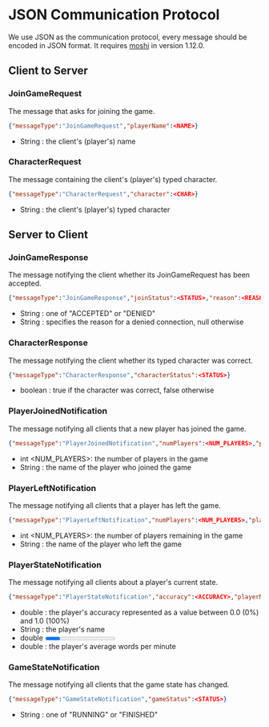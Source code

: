 # JSON Communication Protocol
We use JSON as the communication protocol, every message should be encoded in JSON format. It requires [moshi](https://github.com/square/moshi) in version 1.12.0.

## Client to Server

### JoinGameRequest
The message that asks for joining the game.
```json
{"messageType":"JoinGameRequest","playerName":<NAME>}
```
- String <NAME>: the client's (player's) name

### CharacterRequest
The message containing the client's (player's) typed character.
```json
{"messageType":"CharacterRequest","character":<CHAR>}
```
- String <CHAR>: the client's (player's) typed character

## Server to Client

### JoinGameResponse
The message notifying the client whether its JoinGameRequest has been accepted.
```json
{"messageType":"JoinGameResponse","joinStatus":<STATUS>,"reason":<REASON>}
```
- String <STATUS>: one of "ACCEPTED" or "DENIED"
- String <REASON>: specifies the reason for a denied connection, null otherwise

### CharacterResponse
The message notifying the client whether its typed character was correct.
```json
{"messageType":"CharacterResponse","characterStatus":<STATUS>}
```
- boolean <STATUS>: true if the character was correct, false otherwise

### PlayerJoinedNotification
The message notifying all clients that a new player has joined the game.
```json
{"messageType":"PlayerJoinedNotification","numPlayers":<NUM_PLAYERS>,"playerName":<NAME>}
```
- int <NUM_PLAYERS>: the number of players in the game
- String <NAME>: the name of the player who joined the game

### PlayerLeftNotification
The message notifying all clients that a player has left the game.
```json
{"messageType":"PlayerLeftNotification","numPlayers":<NUM_PLAYERS>,"playerName":<NAME>}
```
- int <NUM_PLAYERS>: the number of players remaining in the game
- String <NAME>: the name of the player who left the game

### PlayerStateNotification
The message notifying all clients about a player's current state.
```json
{"messageType":"PlayerStateNotification","accuracy":<ACCURACY>,"playerName":<NAME>,"progress":<PROGRESS>,"wpm":<WPM>}
```
- double <ACCURACY>: the player's accuracy represented as a value between 0.0 (0%) and 1.0 (100%)
- String <NAME>: the player's name
- double <PROGRESS>: the player's current progress represented as a value between 0.0 (0%) and 1.0 (100%)
- double <WPM>: the player's average words per minute

### GameStateNotification
The message notifying all clients that the game state has changed.
```json
{"messageType":"GameStateNotification","gameStatus":<STATUS>}
```
- String <STATUS>: one of "RUNNING" or "FINISHED"